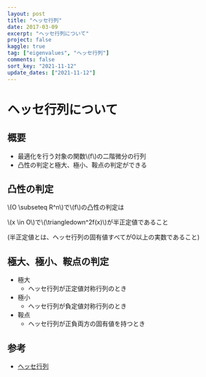 ```yaml
---
layout: post
title: "ヘッセ行列"
date: 2017-03-09
excerpt: "ヘッセ行列について"
project: false
kaggle: true
tag: ["eigenvalues", "ヘッセ行列"]
comments: false
sort_key: "2021-11-12"
update_dates: ["2021-11-12"]
---
```


# ヘッセ行列について

## 概要
 - 最適化を行う対象の関数\\(f\\)の二階微分の行列
 - 凸性の判定と極大、極小、鞍点の判定ができる

## 凸性の判定

\\(O \subseteq R^n\\)で\\(f\\)の凸性の判定は

\\(x \in O\\)で\\(\triangledown^2f(x)\\)が半正定値であること

(半正定値とは、ヘッセ行列の固有値すべてが0以上の実数であること)

## 極大、極小、鞍点の判定
 - 極大
   - ヘッセ行列が正定値対称行列のとき
 - 極小
   - ヘッセ行列が負定値対称行列のとき
 - 鞍点
   - ヘッセ行列が正負両方の固有値を持つとき

## 参考
 - [ヘッセ行列](https://ja.wikipedia.org/wiki/%E3%83%98%E3%83%83%E3%82%BB%E8%A1%8C%E5%88%97)
